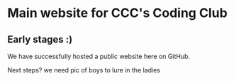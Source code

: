 # Main website for CCC's Coding Club

## Early stages :)

We have successfully hosted a public website here on GitHub.

Next steps?
we need pic of boys to lure in the ladies 


